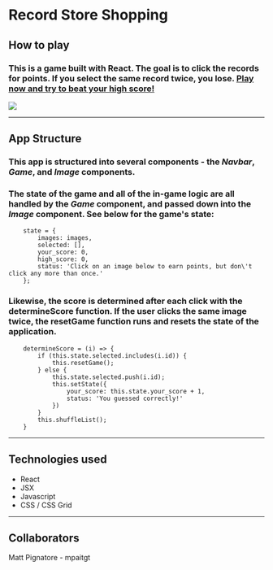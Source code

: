 # Record Store Shopping

## __How to play__

### This is a game built with React. The goal is to click the records for points. If you select the same record twice, you lose. [Play now and try to beat your high score!](https://mpaitgt.github.io/clicky/)

![](clicky-example.gif)

---

## __App Structure__

### This app is structured into several components - the _Navbar_, _Game_, and _Image_ components.

### The state of the game and all of the in-game logic are all handled by the _Game_ component, and passed down into the _Image_ component. See below for the game's state:

```
    state = {
        images: images,
        selected: [],
        your_score: 0,
        high_score: 0,
        status: 'Click on an image below to earn points, but don\'t click any more than once.'
    };
```

### Likewise, the score is determined after each click with the __determineScore__ function. If the user clicks the same image twice, the __resetGame__ function runs and resets the state of the application.

```
    determineScore = (i) => {
        if (this.state.selected.includes(i.id)) {
            this.resetGame();
        } else {
            this.state.selected.push(i.id);
            this.setState({
                your_score: this.state.your_score + 1,
                status: 'You guessed correctly!'
            })  
        }
        this.shuffleList();
    }
```
---
## __Technologies used__

- React
- JSX
- Javascript
- CSS / CSS Grid
---
## __Collaborators__

Matt Pignatore - mpaitgt
